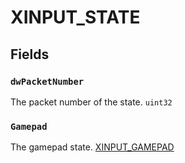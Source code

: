 # XINPUT_STATE

## Fields

### `dwPacketNumber`

The packet number of the state. `uint32`

### `Gamepad`

The gamepad state. [XINPUT_GAMEPAD](XINPUT_GAMEPAD.md)
